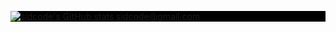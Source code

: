 <div style="background-color: black;">

![sidcode's GitHub stats](https://github-readme-stats.vercel.app/api?username=abdullahkim&theme=dark&show_icons=true) 
sidcode@gmail.com
</div>